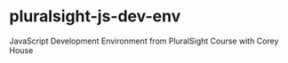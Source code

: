 # pluralsight-js-dev-env
JavaScript Development Environment from PluralSight Course with Corey House
